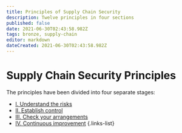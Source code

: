 ```yaml
---
title: Principles of Supply Chain Security
description: Twelve principles in four sections
published: false
date: 2021-06-30T02:43:58.982Z
tags: bronze, supply-chain
editor: markdown
dateCreated: 2021-06-30T02:43:58.982Z
---
```


# Supply Chain Security Principles
The principles have been divided into four separate stages:
- [I. Understand the risks](/bronze-training/supply-chain-security/principles-supply-chain-security/understand-the-risks)
- [II. Establish control](/bronze-training/supply-chain-security/principles-supply-chain-security/ii-establish-control)
- [III. Check your arrangements](/bronze-training/supply-chain-security/principles-supply-chain-security/check-your-arrangements)
- [IV. Continuous improvement](/bronze-training/supply-chain-security/principles-supply-chain-security/continuous-improvement)
{.links-list}